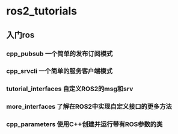 # ros2_tutorials

## 入门ros

### cpp_pubsub 一个简单的发布订阅模式

### cpp_srvcli 一个简单的服务客户端模式

### tutorial_interfaces 自定义ROS2的msg和srv

### more_interfaces 了解在ROS2中实现自定义接口的更多方法

### cpp_parameters 使用C++创建并运行带有ROS参数的类
